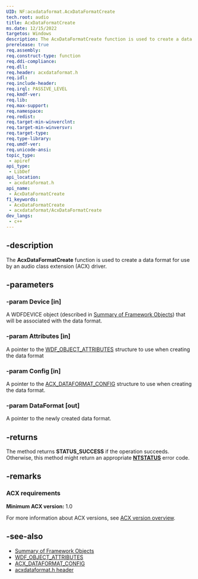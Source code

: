 ```yaml
---
UID: NF:acxdataformat.AcxDataFormatCreate
tech.root: audio
title: AcxDataFormatCreate
ms.date: 12/15/2022
targetos: Windows
description: The AcxDataFormatCreate function is used to create a data format for use by an audio class extension (ACX) driver.
prerelease: true
req.assembly: 
req.construct-type: function
req.ddi-compliance: 
req.dll: 
req.header: acxdataformat.h
req.idl: 
req.include-header: 
req.irql: PASSIVE_LEVEL
req.kmdf-ver: 
req.lib: 
req.max-support: 
req.namespace: 
req.redist: 
req.target-min-winverclnt: 
req.target-min-winversvr: 
req.target-type: 
req.type-library: 
req.umdf-ver: 
req.unicode-ansi: 
topic_type:
 - apiref
api_type:
 - LibDef
api_location:
 - acxdataformat.h
api_name:
 - AcxDataFormatCreate
f1_keywords:
 - AcxDataFormatCreate
 - acxdataformat/AcxDataFormatCreate
dev_langs:
 - c++
---
```


## -description

The **AcxDataFormatCreate** function is used to create a data format for use by an audio class extension (ACX) driver.

## -parameters

### -param Device [in]

A WDFDEVICE object (described in [Summary of Framework Objects](/windows-hardware/drivers/wdf/summary-of-framework-objects)) that will be associated with the data format.

### -param Attributes [in]

A pointer to the [WDF_OBJECT_ATTRIBUTES](../wdfobject/ns-wdfobject-_wdf_object_attributes.md) structure to use when creating the data format

### -param Config [in]

A pointer to the [ACX_DATAFORMAT_CONFIG](ns-acxdataformat-acx_dataformat_config.md) structure to use when creating the data format.

### -param DataFormat [out]

A pointer to the newly created data format.

## -returns

The method returns **STATUS_SUCCESS** if the operation succeeds. Otherwise, this method might return an appropriate **[NTSTATUS](/windows-hardware/drivers/kernel/ntstatus-values)** error code.

## -remarks

### ACX requirements

**Minimum ACX version:** 1.0

For more information about ACX versions, see [ACX version overview](/windows-hardware/drivers/audio/acx-version-overview).

## -see-also

- [Summary of Framework Objects](/windows-hardware/drivers/wdf/summary-of-framework-objects)
- [WDF_OBJECT_ATTRIBUTES](../wdfobject/ns-wdfobject-_wdf_object_attributes.md)
- [ACX_DATAFORMAT_CONFIG](ns-acxdataformat-acx_dataformat_config.md)
- [acxdataformat.h header](index.md)
